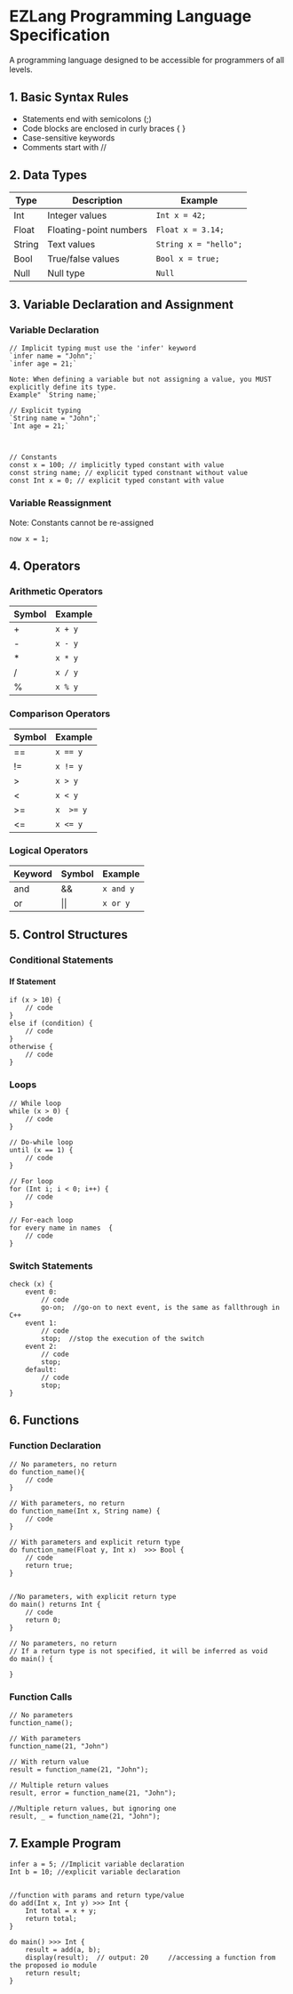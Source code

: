 # EZLang Programming Language Specification
A programming language designed to be accessible for programmers of all levels.

## 1. Basic Syntax Rules
- Statements end with semicolons (;)
- Code blocks are enclosed in curly braces { }
- Case-sensitive keywords
- Comments start with //

## 2. Data Types
| Type      | Description            | Example                |
| --------- | ---------------------- | ---------------------- |
| Int    | Integer values         | `Int x = 42;`       |
| Float     | Floating-point numbers | `Float x = 3.14;`    |
| String    | Text values            | `String x = "hello";`  |
| Bool   | True/false values      | `Bool x = true;`    |
| Null   | Null type         | `Null`              |

## 3. Variable Declaration and Assignment
### Variable Declaration
```
// Implicit typing must use the 'infer' keyword
`infer name = "John";`
`infer age = 21;`

Note: When defining a variable but not assigning a value, you MUST explicitly define its type.
Example" `String name;`

// Explicit typing
`String name = "John";`
`Int age = 21;`



// Constants
const x = 100; // implicitly typed constant with value
const string name; // explicit typed constnant without value
const Int x = 0; // explicit typed constant with value
```

### Variable Reassignment
Note: Constants cannot be re-assigned
```
now x = 1;
```

## 4. Operators

### Arithmetic Operators
| Symbol | Example      |
| ------ | ------------ |
| +      | `x + y`   |
| -      | `x - y`  |
| *      | `x * y`  |
| /      | `x / y` |
| %      | `x % y`    |

### Comparison Operators
| Symbol | Example               |
| ------ | --------------------- |
| ==     |    `x == y`          |
| !=     | `x != y`|
| >      | `x > y` |
| <      | `x < y` |
| >=     | `x  >= y` |
| <=     | `x <= y` |

### Logical Operators
| Keyword | Symbol | Example   |
| ------- | ------ | --------- |
| and     | &&     | `x and y` |
| or      | \|\|   | `x or y`  |

## 5. Control Structures

### Conditional Statements

#### If Statement
```
if (x > 10) {
    // code
}
else if (condition) {
    // code
}
otherwise {
    // code
}
```

### Loops
```
// While loop
while (x > 0) {
    // code
}

// Do-while loop
until (x == 1) {
    // code
}

// For loop
for (Int i; i < 0; i++) {
    // code
}

// For-each loop
for every name in names  {
    // code
}
```

### Switch Statements
```
check (x) {
    event 0:
        // code
        go-on;  //go-on to next event, is the same as fallthrough in C++
    event 1:
        // code
        stop;  //stop the execution of the switch
    event 2:
        // code
        stop;
    default:
        // code
        stop;
}
```

## 6. Functions

### Function Declaration
```
// No parameters, no return
do function_name(){
    // code
}

// With parameters, no return
do function_name(Int x, String name) {
    // code
}

// With parameters and explicit return type
do function_name(Float y, Int x)  >>> Bool {
    // code
    return true;
}


//No parameters, with explicit return type
do main() returns Int {
    // code
    return 0;
}

// No parameters, no return
// If a return type is not specified, it will be inferred as void
do main() {

}

```

### Function Calls
```
// No parameters
function_name();

// With parameters
function_name(21, "John")

// With return value
result = function_name(21, "John");

// Multiple return values
result, error = function_name(21, "John");

//Multiple return values, but ignoring one
result, _ = function_name(21, "John");
```


## 7. Example Program
```
infer a = 5; //Implicit variable declaration
Int b = 10; //explicit variable declaration


//function with params and return type/value
do add(Int x, Int y) >>> Int {
    Int total = x + y;
    return total;
}

do main() >>> Int {
    result = add(a, b);
    display(result);  // output: 20     //accessing a function from the proposed io module
    return result;
}

```